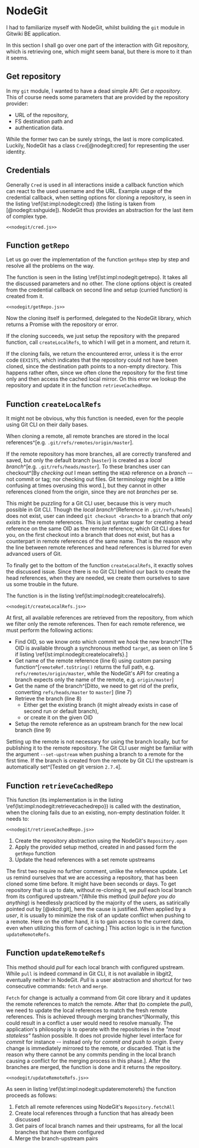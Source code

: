 # NodeGit

I had to familiarize myself with NodeGit, whilst building the `git` module in Gitwiki BE application.

In this section I shall go over one part of the interaction with Git repository, which is retrieving one,
which might seem banal, but there is more to it than it seems.

## Get repository

In my `git` module, I wanted to have a dead simple API: _Get a repository_.
This of course needs some parameters that are provided by the repository provider:

- URL of the repository,
- FS destination path and
- authentication data.

While the former two can be surely strings, the last is more complicated.
Luckily, NodeGit has a class `Cred`[@nodegit:cred] for representing the user identity.

## Credentials

Generally `Cred` is used in all interactions inside a callback function which can react to the used username and the URL.
Example usage  of the credential callback, when setting options for cloning a repository, is seen in the listing \ref{lst:impl:nodegit:cred} (the listing is taken from [@nodegit:sshguide]).
NodeGit thus provides an abstraction for the last item of complex type.

```{language=js caption="Implementation: NodeGit -- Credentials callback" label="lst:impl:nodegit:cred"}
<<nodegit/cred.js>>
```

## Function `getRepo`

Let us go over the implementation of the function `getRepo` step by step and resolve all the problems on the way.

The function is seen in the listing \ref{lst:impl:nodegit:getrepo}.
It takes all the discussed parameters and no other.
The clone options object is created from the credential callback on second line and setup (curried function) is created from it.

```{language=js caption="Implementation: NodeGit -- Getting a repository" label="lst:impl:nodegit:getrepo"}
<<nodegit/getRepo.js>>
```

Now the cloning itself is performed, delegated to the NodeGit library, which returns a Promise with the repository or error.

If the cloning succeeds, we just setup the repository with the prepared function, call `createLocalRefs`, to which I will get in a moment, and return it.

If the cloning fails, we return the encountered error, unless it is the error code `EEXISTS`, which indicates that the repository could not have been cloned, since the destination path points to a non-empty directory.
This happens rather often, since we often clone the repository for the first time only and then access the cached local mirror.
On this error we lookup the repository and update it in the function `retrieveCachedRepo`.


## Function `createLocalRefs`

It might not be obvious, why this function is needed, even for the people using Git CLI on their daily bases.

When cloning a remote, all remote branches are stored in the local references^[e.g. `.git/refs/remotes/origin/master`].

If the remote repository has more branches, all are correctly transfered and saved, but only the default branch (`master`) is created as a _local branch_^[e.g. `.git/refs/heads/master`].
To these branches user can checkout^[By _checking out_ I mean setting the `HEAD` reference on a _branch_ -- not commit or tag; nor checking out files. Git terminology might be a little confusing at times overusing this word.], but they cannot in other references cloned from the origin, since they are not _branches_ per se.

This might be puzzling for a Git CLI user, because this is very much possible in Git CLI.
Though the _local branch_^[Reference in `.git/refs/heads`] does not exist, user can indeed `git checkout <branch>` to a branch that _only exists_ in the remote references.
This is just syntax sugar for creating a head reference on the same OID as the remote reference; which Git CLI does for you, on the first checkout into a branch that does not exist, but has a counterpart in remote references of the same name.
That is the reason why the line between remote references and head references is blurred for even advanced users of Git.

To finally get to the bottom of the function `createLocalRefs`, it exactly solves the discussed issue.
Since there is no Git CLI behind our back to create the head references, when they are needed, we create them ourselves to save us some trouble in the future.

The function is in the listing \ref{lst:impl:nodegit:createlocalrefs}.

```{language=js caption="Implementation: NodeGit -- Create local references" label="lst:impl:nodegit:createlocalrefs"}
<<nodegit/createLocalRefs.js>>
```

At first, all available references are retrieved from the repository, from which we filter only the remote references.
Then for each remote reference, we must perform the following actions:

- Find OID, so we know onto which commit we _hook_ the new branch^[The OID is available through a synchronous method `target`, as seen on line 5 if listing \ref{lst:impl:nodegit:createlocalrefs}.]
- Get name of the remote reference (line 6) using custom parsing function^[`remoteRef.toString()` returns the full path, e.g. `refs/remotes/origin/master`, while the NodeGit's API for creating a branch expects only the name of the remote, e.g. `origin/master`]
- Get the name of the branch^[Ditto, we need to get rid of the prefix, converting `refs/heads/master` to `master`] (line 7)
- Retrieve the branch (line 8)
    - Either get the existing branch (it might already exists in case of second run or default branch),
    - or create it on the given OID
- Setup the remote reference as an upstream branch for the new local branch (line 9)

Setting up the remote is not necessary for using the branch locally, but for publishing it to the remote repository.
The Git CLI user might be familiar with the argument `--set-upstream` when pushing a branch to a remote for the first time.
If the branch is created from the remote by Git CLI the upstream is automatically set^[Tested on git version `2.7.4`].


## Function `retrieveCachedRepo`

This function (its implementation is in the listing \ref{lst:impl:nodegit:retrievecachedrepo}) is called with the destination, when the cloning fails due to an existing, non-empty destination folder.
It needs to:

```{language=js caption="Implementation: NodeGit -- Retrieve cached repository" label="lst:impl:nodegit:retrievecachedrepo"}
<<nodegit/retrieveCachedRepo.js>>
```

1. Create the repository abstraction using the NodeGit's `Repository.open`
2. Apply the provided setup method, created in and passed form the `getRepo` function
3. Update the head references with a set remote upstreams

The first two require no further comment, unlike the reference update.
Let us remind ourselves that we are accessing a repository, that has been cloned some time before.
It might have been seconds or days.
To get repository that is up to date, without re-cloning it, we _pull_ each local branch from its configured upstream.^[While this method (_pull before you do anything_) is heedlessly practiced by the majority of the users, as satirically pointed out by [@xkcd:git], here the cause is justified. When applied by a _user_, it is usually to minimize the risk of an update conflict when pushing to a remote. Here on the other hand, it is to gain access to the current data, even when utilizing this form of caching.]
This action logic is in the function `updateRemoteRefs`.

## Function `updateRemoteRefs`

This method should _pull_ for each local branch with configured upstream.
While `pull` is indeed command in Git CLI, it is not available in libgit2, eventually neither in NodeGit.
_Pull_ is a user abstraction and shortcut for two consecutive commands: `fetch` and `merge`.

`Fetch` for change is actually a command from Git core library and it updates the remote references to match the remote.
After that (to complete the *pull*), we need to update the local references to match the fresh remote references.
This is achieved through merging branches^[Normally, this could result in a conflict a user would need to resolve manually. The application's philosophy is to operate with the repositories in the _"most stateless"_ fashion possible. It does not provide higher level interface for _commit_ for instance -- instead only for _commit and push to origin_. Every change is immediately mirrored to the remote, or discarded. That is the reason why there cannot be any commits pending in the local branch causing a conflict for the merging process in this phase.].
After the branches are merged, the function is done and it returns the repository.

```{language=js caption="Implementation: NodeGit -- Update branches with remote upstreams" label="lst:impl:nodegit:updateremoterefs"}
<<nodegit/updateRemoteRefs.js>>
```

As seen in listing \ref{lst:impl:nodegit:updateremoterefs} the function proceeds as follows:

1. Fetch all remote references using NodeGit's `Repository.fetchAll`
2. Create local references through a function that has already been discussed
3. Get pairs of local branch names and their upstreams, for all the local branches that have them configured
4. Merge the branch-upstream pairs

